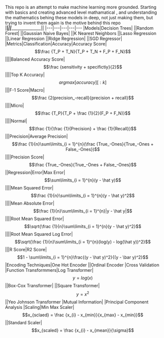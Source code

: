 This repo is an attempt to make machine learning more grounded. Starting with basics and creating advanced level mathamatical , and understanding the mathematics behing these models in deep, not just making them, but trying to invent them again is the motive behind this repo
|____________|_____________________||________________________||
|---|---|---|---|---
|Models|Decision Trees|
||Random Forest|
||Gaussian Naive Bayes|
||K Nearest Neighbors
||Lasso Regression
||Linear Regression
||Ridge Regression|
||SGD Regressor|
|Metrics|Classification|Accuracy|Accuracy Score|$$\frac {T_P + T_N}{T_P + T_N + F_P + F_N}$$
||||Balanced Accuracy Score|$$\frac {sensitivity + specifictiy}{2}$$
||||Top K Accuracy|$$argmax[accuracy][:k]$$
|||F-1 Score|Macro|$$\frac {2(precision_-recall}{precision + recall}$$
||||Micro|$$\frac {T_P}{T_P + \frac {1}{2}(F_P + F_N)}$$
||||Normal|$$\frac {1}{\frac {1}{Precision} + \frac {1}{Recall}}$$
|||Precision|Average Precision|$$\frac {1}{n}\sum\limits_{i = 1}^{n}(\frac {True_-Ones}{True_-Ones + False_-Ones})$$
||||Precision Score|$$\frac {True_-Ones}{True_-Ones + False_-Ones}$$
||Regression|Error|Max Error|$$\sum\limits_{i = 1}^{n}(y - \hat y)$$
||||Mean Squared Error|$$\frac {1}{n}\sum\limits_{i = 1}^{n}(y - \hat y)^2$$
||||Mean Absolute Error|$$\frac {1}{n}\sum\limits_{i = 1}^{n}|y - \hat y|$$
||||Root Mean Squared Error|$$\sqrt{\frac {1}{n}\sum\limits_{i = 1}^{n}(y - \hat y)^2}$$
||||Root Mean Squared Log Error|$$\sqrt{\frac {1}{n}\sum\limits_{i = 1}^{n}(log(y) - log(\hat y))^2}$$
|||R Score|R2 Score|$$1 - \sum\limits_{i = 1}^{n}\frac{(y - \hat y)^2}{(y - \bar y)^2}$$
|Encoding Techniques|One Hot Encoder
||Ordinal Encoder
|Cross Validation
|Function Transformmers|Log Transformer|$$y = log(x)$$
||Box-Cox Transformer|
||Square Transformer| $$y = x^2$$
||Yeo Johnson Transformer
|Mutual Information|
|Principal Component Analysis
|Scaling|Min Max Scaler|$$x_{sclaed} = \frac {x_{i} - x_{min}}{x_{max} - x_{min}}$$
||Standard Scaler|$$x_{scaled} = \frac {x_{i} - x_{mean}}{\sigma}$$
